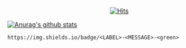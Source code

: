<div align=center>
	
  [![Hits](https://hits.seeyoufarm.com/api/count/incr/badge.svg?url=https%3A%2F%2Fgithub.com%2Fzzsza)](https://hits.seeyoufarm.com) 
	
  </div>
  
[![Anurag's github stats](https://github-readme-stats.vercel.app/api?username=Jack0215)](https://github.com/anuraghazra/github-readme-stats)

  
  
	https://img.shields.io/badge/<LABEL>-<MESSAGE>-<green>
